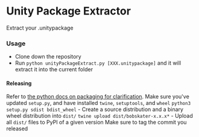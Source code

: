 # Unity Package Extractor

Extract your .unitypackage

### Usage

* Clone down the repository
* Run `python unityPackageExtract.py [XXX.unitypackage]` and it will extract it into the current folder

#### Releasing
Refer to [the python docs on packaging for clarification](https://packaging.python.org/tutorials/packaging-projects/).
Make sure you've updated `setup.py`, and have installed `twine`, `setuptools`, and `wheel`
`python3 setup.py sdist bdist_wheel` - Create a source distribution and a binary wheel distribution into `dist/`
`twine upload dist/bobskater-x.x.x*` - Upload all `dist/` files to PyPI of a given version
Make sure to tag the commit you released